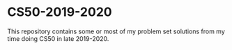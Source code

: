 # CS50-2019-2020

This repository contains some or most of my problem set solutions from my time doing CS50 in late 2019-2020.
